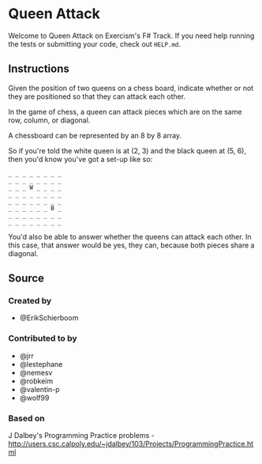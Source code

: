 # Queen Attack

Welcome to Queen Attack on Exercism's F# Track.
If you need help running the tests or submitting your code, check out `HELP.md`.

## Instructions

Given the position of two queens on a chess board, indicate whether or not they
are positioned so that they can attack each other.

In the game of chess, a queen can attack pieces which are on the same
row, column, or diagonal.

A chessboard can be represented by an 8 by 8 array.

So if you're told the white queen is at (2, 3) and the black queen at
(5, 6), then you'd know you've got a set-up like so:

```text
_ _ _ _ _ _ _ _
_ _ _ _ _ _ _ _
_ _ _ W _ _ _ _
_ _ _ _ _ _ _ _
_ _ _ _ _ _ _ _
_ _ _ _ _ _ B _
_ _ _ _ _ _ _ _
_ _ _ _ _ _ _ _
```

You'd also be able to answer whether the queens can attack each other.
In this case, that answer would be yes, they can, because both pieces
share a diagonal.

## Source

### Created by

- @ErikSchierboom

### Contributed to by

- @jrr
- @lestephane
- @nemesv
- @robkeim
- @valentin-p
- @wolf99

### Based on

J Dalbey's Programming Practice problems - http://users.csc.calpoly.edu/~jdalbey/103/Projects/ProgrammingPractice.html